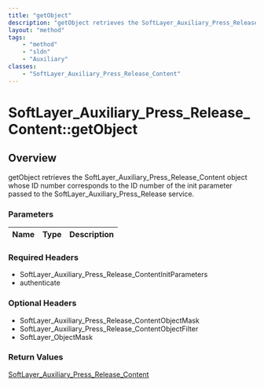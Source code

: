 ```yaml
---
title: "getObject"
description: "getObject retrieves the SoftLayer_Auxiliary_Press_Release_Content object whose ID number corresponds to the ID number of... "
layout: "method"
tags:
    - "method"
    - "sldn"
    - "Auxiliary"
classes:
    - "SoftLayer_Auxiliary_Press_Release_Content"
---
```

# SoftLayer_Auxiliary_Press_Release_Content::getObject
## Overview 
getObject retrieves the SoftLayer_Auxiliary_Press_Release_Content object whose ID number corresponds to the ID number of the init parameter passed to the SoftLayer_Auxiliary_Press_Release service. 

### Parameters 
|Name | Type | Description |
| --- | --- | --- |


### Required Headers
* SoftLayer_Auxiliary_Press_Release_ContentInitParameters
* authenticate

### Optional Headers
* SoftLayer_Auxiliary_Press_Release_ContentObjectMask
* SoftLayer_Auxiliary_Press_Release_ContentObjectFilter
* SoftLayer_ObjectMask

### Return Values
<a href='/reference/datatypes/SoftLayer_Auxiliary_Press_Release_Content'>SoftLayer_Auxiliary_Press_Release_Content </a>

